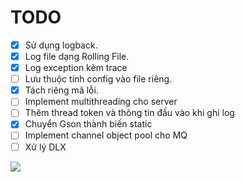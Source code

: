 # TODO

- [x] Sử dụng logback.
- [x] Log file dạng Rolling File.
- [x] Log exception kèm trace
- [ ] Lưu thuộc tính config vào file riêng.
- [x] Tách riêng mã lỗi.
- [ ] Implement multithreading cho server
- [ ] Thêm thread token và thông tin đầu vào khi ghi log
- [x] Chuyển Gson thành biến static
- [ ] Implement channel object pool cho MQ
- [ ] Xử lý DLX

![](../../Downloads/diagram.png)